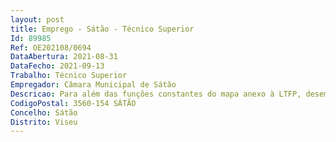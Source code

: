 ```yaml
--- 
layout: post
title: Emprego - Sátão - Técnico Superior
Id: 89985
Ref: OE202108/0694
DataAbertura: 2021-08-31
DataFecho: 2021-09-13
Trabalho: Técnico Superior
Empregador: Câmara Municipal de Sátão
Descricao: Para além das funções constantes do mapa anexo à LTFP, desempenha as seguintes tarefas que caracterizam o posto de trabalho a ocupar Estuda e planeia o território e paisagem, ordenando os diversos elementos de modo a garantir a permanência do equilíbrio ecológico e visual, tendo em consideração aspetos biológicos, estéticos, arquitetónicos, históricos, sociais, de qualidade de vida e de sustentabilidade económica e projetar espaços e estruturas verdes, estudando o equipamento mobiliário e obras de arte a implementar, realizando estudos de integração paisagística  estuda e projeta a requalificação de canteiros, jardins, além de executar quaisquer funções que no âmbito das suas atribuições sejam superiormente solicitadas.
CodigoPostal: 3560-154 SÁTÃO
Concelho: Sátão
Distrito: Viseu
--- 
```

